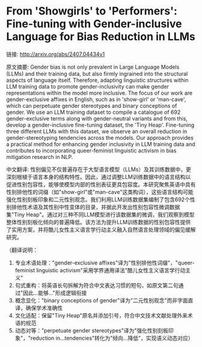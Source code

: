 # From 'Showgirls' to 'Performers': Fine-tuning with Gender-inclusive Language for Bias Reduction in LLMs

链接: http://arxiv.org/abs/2407.04434v1

原文摘要:
Gender bias is not only prevalent in Large Language Models (LLMs) and their
training data, but also firmly ingrained into the structural aspects of
language itself. Therefore, adapting linguistic structures within LLM training
data to promote gender-inclusivity can make gender representations within the
model more inclusive. The focus of our work are gender-exclusive affixes in
English, such as in 'show-girl' or 'man-cave', which can perpetuate gender
stereotypes and binary conceptions of gender. We use an LLM training dataset to
compile a catalogue of 692 gender-exclusive terms along with gender-neutral
variants and from this, develop a gender-inclusive fine-tuning dataset, the
'Tiny Heap'. Fine-tuning three different LLMs with this dataset, we observe an
overall reduction in gender-stereotyping tendencies across the models. Our
approach provides a practical method for enhancing gender inclusivity in LLM
training data and contributes to incorporating queer-feminist linguistic
activism in bias mitigation research in NLP.

中文翻译:
性别偏见不仅普遍存在于大型语言模型（LLMs）及其训练数据中，更深刻根植于语言本身的结构特性。因此，通过调整LLM训练数据中的语言结构以促进性别包容性，能够使模型内部的性别表征更具包容度。本研究聚焦英语中具有性别排他性的词缀（如"show-girl"或"man-cave"这类构词），这些语言结构可能强化性别刻板印象和二元性别观念。我们利用LLM训练数据集编制了包含692个性别排他性术语及其性别中性变体的目录，并据此开发出性别包容性微调数据集"Tiny Heap"。通过对三种不同LLM模型进行该数据集的微调，我们观察到模型整体性别刻板化倾向的普遍降低。该方法为提升LLM训练数据的性别包容性提供了实用方案，并将酷儿女性主义语言学行动主义融入自然语言处理领域的偏见缓解研究。  

（翻译说明：  
1. 专业术语处理："gender-exclusive affixes"译为"性别排他性词缀"，"queer-feminist linguistic activism"采用学界通用译法"酷儿女性主义语言学行动主义"  
2. 句式重构：将英语长句拆解为符合中文表达习惯的短句，如原文第二句通过"因此...能够..."形成逻辑衔接  
3. 概念显化："binary conceptions of gender"译为"二元性别观念"而非字面直译，确保学术准确性  
4. 文化适配：保留"Tiny Heap"原名并添加引号，符合中文技术文献处理外来术语的规范  
5. 动态对等："perpetuate gender stereotypes"译为"强化性别刻板印象"，"reduction in...tendencies"转化为"倾向...降低"，实现语义动态对应）
